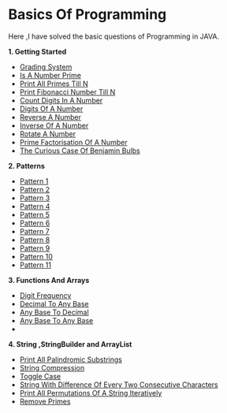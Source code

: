 # Basics Of Programming
Here ,I have solved the basic questions of Programming in JAVA.

**1. Getting Started**
- [Grading System](https://github.com/KhafiaAyyub/Basics-Of-Programming/blob/main/Getting%20Started/Grading%20System.java)
- [Is A Number Prime](https://github.com/KhafiaAyyub/Basics-Of-Programming/blob/main/Getting%20Started/IsANumberPrime.java)
- [Print All Primes Till N](https://github.com/KhafiaAyyub/Basics-Of-Programming/blob/main/Getting%20Started/PrintAllPrimeTill_N.java)
- [Print Fibonacci Number Till N](https://github.com/KhafiaAyyub/Basics-Of-Programming/blob/main/Getting%20Started/PrintFibonacciNumberTill_N.java)
- [Count Digits In A Number](https://github.com/KhafiaAyyub/Basics-Of-Programming/blob/main/Getting%20Started/CountDigitsInANumber.java)
- [Digits Of A Number](https://github.com/KhafiaAyyub/Basics-Of-Programming/blob/main/Getting%20Started/DigitOfANumber.java)
- [Reverse A Number](https://github.com/KhafiaAyyub/Basics-Of-Programming/blob/main/Getting%20Started/ReverseANumber.java)
- [Inverse Of A Number](https://github.com/KhafiaAyyub/Basics-Of-Programming/blob/main/Getting%20Started/Inverse%20Of%20a%20Number.java)
- [Rotate A Number](https://github.com/KhafiaAyyub/Basics-Of-Programming/blob/main/Getting%20Started/Inverse%20Of%20a%20Number.java)
- [Prime Factorisation Of A Number](https://github.com/KhafiaAyyub/Basics-Of-Programming/blob/main/Getting%20Started/Prime%20Factorisation%20of%20a%20Number.java)
- [The Curious Case Of Benjamin Bulbs](https://github.com/KhafiaAyyub/Basics-Of-Programming/blob/main/Getting%20Started/The%20Curious%20Case%20Of%20Benjamin%20Bulbs.java)


**2. Patterns**
- [Pattern 1](https://github.com/KhafiaAyyub/Basics-Of-Programming/blob/main/Patterns/Pattern1.java)
- [Pattern 2](https://github.com/KhafiaAyyub/Basics-Of-Programming/blob/main/Patterns/Pattern2.java)
- [Pattern 3](https://github.com/KhafiaAyyub/Basics-Of-Programming/blob/main/Patterns/Pattern3.java)
- [Pattern 4](https://github.com/KhafiaAyyub/Basics-Of-Programming/blob/main/Patterns/Pattern4.java)
- [Pattern 5](https://github.com/KhafiaAyyub/Basics-Of-Programming/blob/main/Patterns/Pattern5.java)
- [Pattern 6](https://github.com/KhafiaAyyub/Basics-Of-Programming/blob/main/Patterns/Pattern6.java)
- [Pattern 7](https://github.com/KhafiaAyyub/Basics-Of-Programming/blob/main/Patterns/Pattern7.java)
- [Pattern 8](https://github.com/KhafiaAyyub/Basics-Of-Programming/blob/main/Patterns/Pattern8.java)
- [Pattern 9](https://github.com/KhafiaAyyub/Basics-Of-Programming/blob/main/Patterns/Pattern9.java)
- [Pattern 10](https://github.com/KhafiaAyyub/Basics-Of-Programming/blob/main/Patterns/Pattern10.java)
- [Pattern 11](https://github.com/KhafiaAyyub/Basics-Of-Programming/blob/main/Patterns/Pattern11.java)


**3. Functions And Arrays**
- [Digit Frequency](https://github.com/KhafiaAyyub/Basics-Of-Programming/blob/main/FunctionsAndArrays/DigitFrequency.java)
- [Decimal To Any Base](https://github.com/KhafiaAyyub/Basics-Of-Programming/blob/main/FunctionsAndArrays/Decimal%20to%20Any%20Base.java)
- [Any Base To Decimal](https://github.com/KhafiaAyyub/Basics-Of-Programming/blob/main/FunctionsAndArrays/AnyBaseToDecimal.java)
- [Any Base To Any Base](https://github.com/KhafiaAyyub/Basics-Of-Programming/blob/main/FunctionsAndArrays/Any%20Base%20To%20Any%20Base.java)
- 

**4. String ,StringBuilder and ArrayList**
- [Print All Palindromic Substrings](https://github.com/KhafiaAyyub/Basics-Of-Programming/blob/main/String%2CString%20Builder%20and%20ArrayList.java/Print%20All%20Palindrome%20Substrings.java)
- [String Compression](https://github.com/KhafiaAyyub/Basics-Of-Programming/blob/main/String%2CString%20Builder%20and%20ArrayList.java/String%20Compression.java)
- [Toggle Case](https://github.com/KhafiaAyyub/Basics-Of-Programming/blob/main/String%2CString%20Builder%20and%20ArrayList.java/Toggle%20Case.java)
- [String With Difference Of Every Two Consecutive Characters](https://github.com/KhafiaAyyub/Basics-Of-Programming/blob/main/String%2CString%20Builder%20and%20ArrayList.java/String%20With%20Difference.java)
- [Print All Permutations Of A String Iteratively](https://github.com/KhafiaAyyub/Basics-Of-Programming/blob/main/String%2CString%20Builder%20and%20ArrayList.java/Print%20All%20Permutations%20Of%20A%20String%20Iteratively.java)
- [Remove Primes](https://github.com/KhafiaAyyub/Basics-Of-Programming/blob/main/String%2CString%20Builder%20and%20ArrayList.java/Remove%20Prime.java)




